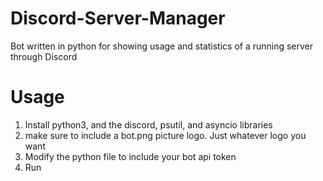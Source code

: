 # Discord-Server-Manager
Bot written in python for showing usage and statistics of a running server through Discord
# Usage
1. Install python3, and the discord, psutil, and asyncio libraries
2. make sure to include a bot.png picture logo. Just whatever logo you want
3. Modify the python file to include your bot api token
4. Run
